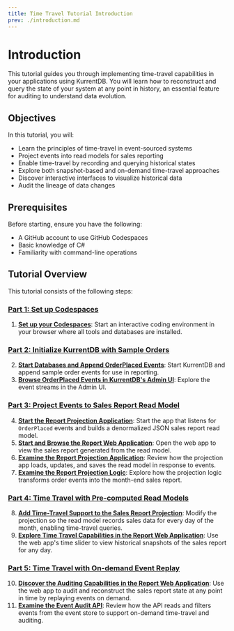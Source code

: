 ```yaml
---
title: Time Travel Tutorial Introduction
prev: ./introduction.md
---
```


# Introduction

This tutorial guides you through implementing time-travel capabilities in your applications using KurrentDB. You will learn how to reconstruct and query the state of your system at any point in history, an essential feature for auditing to understand data evolution.

## Objectives

In this tutorial, you will:

- Learn the principles of time-travel in event-sourced systems
- Project events into read models for sales reporting
- Enable time-travel by recording and querying historical states
- Explore both snapshot-based and on-demand time-travel approaches
- Discover interactive interfaces to visualize historical data
- Audit the lineage of data changes

## Prerequisites

Before starting, ensure you have the following:

- A GitHub account to use GitHub Codespaces
- Basic knowledge of C#
- Familiarity with command-line operations

## Tutorial Overview

This tutorial consists of the following steps:

### [Part 1: Set up Codespaces](/getting-started/use-cases/time-travel/tutorial-1.md)
1. **[Set up your Codespaces](/getting-started/use-cases/time-travel/tutorial-1.md#step-1-set-up-your-codespaces)**: Start an interactive coding environment in your browser where all tools and databases are installed.

### [Part 2: Initialize KurrentDB with Sample Orders](/getting-started/use-cases/time-travel/tutorial-2.md)
2. **[Start Databases and Append OrderPlaced Events](/getting-started/use-cases/time-travel/tutorial-2.md#step-2-start-databases-and-append-orderplaced-event-to-kurrentdb)**: Start KurrentDB and append sample order events for use in reporting.
3. **[Browse OrderPlaced Events in KurrentDB's Admin UI](/getting-started/use-cases/time-travel/tutorial-2.md#step-3-browse-orderplaced-events-in-kurrentdb-s-admin-ui)**: Explore the event streams in the Admin UI.

### [Part 3: Project Events to Sales Report Read Model](/getting-started/use-cases/time-travel/tutorial-3.md)
4. **[Start the Report Projection Application](/getting-started/use-cases/time-travel/tutorial-3.md#step-4-start-the-report-projection-application)**: Start the app that listens for `OrderPlaced` events and builds a denormalized JSON sales report read model.
5. **[Start and Browse the Report Web Application](/getting-started/use-cases/time-travel/tutorial-3.md#step-5-start-and-browse-the-report-web-application)**: Open the web app to view the sales report generated from the read model.
6. **[Examine the Report Projection Application](/getting-started/use-cases/time-travel/tutorial-3.md#step-6-examine-the-report-projection-application)**: Review how the projection app loads, updates, and saves the read model in response to events.
7. **[Examine the Report Projection Logic](/getting-started/use-cases/time-travel/tutorial-3.md#step-7-examine-the-report-projection-logic)**: Explore how the projection logic transforms order events into the month-end sales report.

### [Part 4: Time Travel with Pre-computed Read Models](/getting-started/use-cases/time-travel/tutorial-4.md)
8. **[Add Time-Travel Support to the Sales Report Projection](/getting-started/use-cases/time-travel/tutorial-4.md#step-8-add-time-travel-support-to-sales-report-projection)**: Modify the projection so the read model records sales data for every day of the month, enabling time-travel queries.
9. **[Explore Time Travel Capabilities in the Report Web Application](/getting-started/use-cases/time-travel/tutorial-4.md#step-9-explore-time-travel-capability-in-the-report-web-application)**: Use the web app's time slider to view historical snapshots of the sales report for any day.

### [Part 5: Time Travel with On-demand Event Replay](/getting-started/use-cases/time-travel/tutorial-5.md)
10. **[Discover the Auditing Capabilities in the Report Web Application](/getting-started/use-cases/time-travel/tutorial-5.md#step-10-discover-the-auditing-capabilities-in-the-report-web-application)**: Use the web app to audit and reconstruct the sales report state at any point in time by replaying events on demand.
11. **[Examine the Event Audit API](/getting-started/use-cases/time-travel/tutorial-5.md#step-11-examine-the-event-audit-api)**: Review how the API reads and filters events from the event store to support on-demand time-travel and auditing.